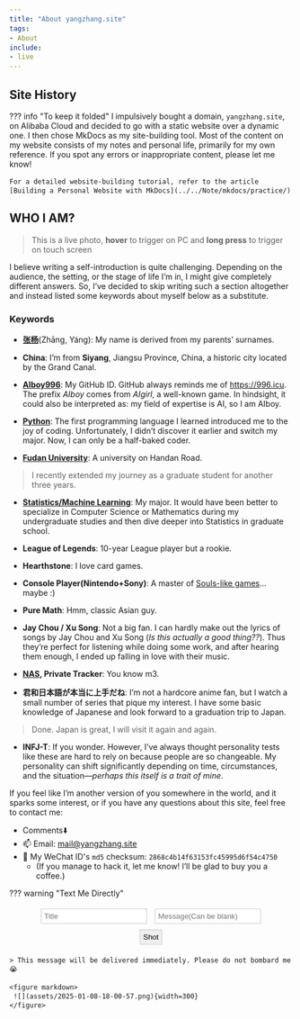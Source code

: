 ```yaml
---
title: "About yangzhang.site"
tags: 
- About
include:
- live
---
```


<script src="https://challenges.cloudflare.com/turnstile/v0/api.js?onload=onloadTurnstileCallback" defer></script>


## Site History

??? info "To keep it folded"
    I impulsively bought a domain, `yangzhang.site`, on Alibaba Cloud and decided to go with a static website over a dynamic one. I then chose MkDocs as my site-building tool. Most of the content on my website consists of my notes and personal life, primarily for my own reference. If you spot any errors or inappropriate content, please let me know!

    For a detailed website-building tutorial, refer to the article [Building a Personal Website with MkDocs](../../Note/mkdocs/practice/)

## WHO I AM?

> This is a live photo, **hover** to trigger on PC and **long press** to trigger on touch screen

<div style="width: 40%; margin: auto;">
<live-photo-element src="/About/assets/me.png" caption="绿帽子、黑皮肤、干嘴唇、满脸痘、爱喝甜水、总推眼镜">
</live-photo-element>
</div>

I believe writing a self-introduction is quite challenging. Depending on the audience, the setting, or the stage of life I’m in, I might give completely different answers. So, I’ve decided to skip writing such a section altogether and instead listed some keywords about myself below as a substitute.

### Keywords
- [**张杨**](../../Blog/2023/name/)(Zhāng, Yáng): My name is derived from my parents’ surnames.
- **China**: I’m from **Siyang**, Jiangsu Province, China, a historic city located by the Grand Canal.
- [**AIboy996**](https://github.com/AIboy996): My GitHub ID. GitHub always reminds me of <https://996.icu>. The prefix *AIboy* comes from *AIgirl*, a well-known game. In hindsight, it could also be interpreted as: my field of expertise is AI, so I am AIboy.

- [**Python**](../../Python/): The first programming language I learned introduced me to the joy of coding. Unfortunately, I didn’t discover it earlier and switch my major. Now, I can only be a half-baked coder.

- [**Fudan University**](../../Note/Fudan/): A university on Handan Road.
> I recently extended my journey as a graduate student for another three years.

- [**Statistics/Machine Learning**](../../Statistics/): My major. It would have been better to specialize in Computer Science or Mathematics during my undergraduate studies and then dive deeper into Statistics in graduate school.

- **League of Legends**: 10-year League player but a rookie.

- **Hearthstone**: I love card games.
- **Console Player(Nintendo+Sony)**: A master of [Souls-like games](../../Note/Gaming/bloodborne/)... maybe :)
- **Pure Math**: Hmm, classic Asian guy.
- **Jay Chou / Xu Song**: Not a big fan. I can hardly make out the lyrics of songs by Jay Chou and Xu Song (*Is this actually a good thing??*). Thus they’re perfect for listening while doing some work, and after hearing them enough, I ended up falling in love with their music.
- **[NAS](../../Note/NAS/), Private Tracker**: You know m3.
- **君和日本語が本当に上手だね**: I’m not a hardcore anime fan, but I watch a small number of series that pique my interest. I have some basic knowledge of Japanese and look forward to a graduation trip to Japan.
> Done. Japan is great, I will visit it again and again.

- **INFJ-T**: If you wonder. However, I’ve always thought personality tests like these are hard to rely on because people are so changeable. My personality can shift significantly depending on time, circumstances, and the situation—*perhaps this itself is a trait of mine*.

If you feel like I’m another version of you somewhere in the world, and it sparks some interest, or if you have any questions about this site, feel free to contact me:

- Comments⬇️
- 📫 Email: [mail@yangzhang.site](mailto:mail@yangzhang.site)
- 💬 My WeChat ID's `md5` checksum: `2868c4b14f63153fc45995d6f54c4750`
    - (If you manage to hack it, let me know! I’ll be glad to buy you a coffee.)
<!-- hint: length==6 ~ 20, pure letter-->

??? warning "Text Me Directly"
    <div align="center">
        <form action="https://bark.yangz.site" method="get" target="_blank">
            <input type="text" name="title" placeholder="Title" style="border: 1px solid #ccc; padding: 5px; margin: 5px;">
            <input type="text" name="body" placeholder="Message(Can be blank)" style="border: 1px solid #ccc; padding: 5px; margin: 5px;">
            <div class="cf-turnstile" data-sitekey="0x4AAAAAAA420QdUWVuMyAvd"></div>
            <button type="submit"  style="border: 1px solid #ccc; padding: 5px; margin: 5px;">Shot</button>
            </form>
    </div>

    > This message will be delivered immediately. Please do not bombard me😭
    
    <figure markdown>
     ![](assets/2025-01-08-18-00-57.png){width=300}
    </figure>
    